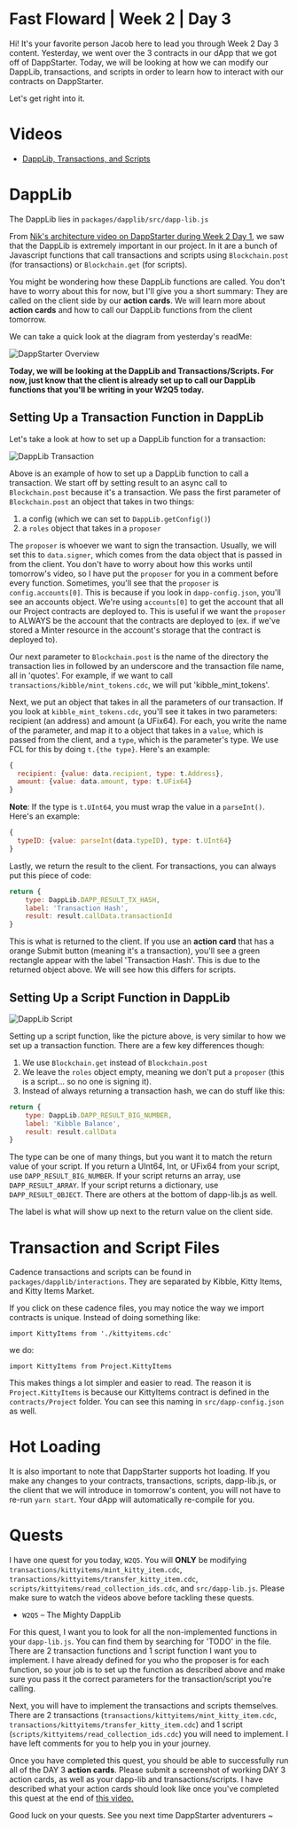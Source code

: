 # Fast Floward | Week 2 | Day 3

Hi! It's your favorite person Jacob here to lead you through Week 2 Day 3 content. Yesterday, we went over the 3 contracts in our dApp that we got off of DappStarter. Today, we will be looking at how we can modify our DappLib, transactions, and scripts in order to learn how to interact with our contracts on DappStarter.

Let's get right into it.

# Videos

- [DappLib, Transactions, and Scripts](https://www.youtube.com/watch?v=Czg3mMLw1I4)

# DappLib

The DappLib lies in `packages/dapplib/src/dapp-lib.js`

From [Nik's architecture video on DappStarter during Week 2 Day 1](https://youtu.be/scZZiFXfXa4), we saw that the DappLib is extremely important in our project. In it are a bunch of Javascript functions that call transactions and scripts using `Blockchain.post` (for transactions) or `Blockchain.get` (for scripts).

You might be wondering how these DappLib functions are called. You don't have to worry about this for now, but I'll give you a short summary: They are called on the client side by our **action cards**. We will learn more about **action cards** and how to call our DappLib functions from the client tomorrow. 

We can take a quick look at the diagram from yesterday's readMe:

![DappStarter Overview](images/dappstarter_overview.PNG)

**Today, we will be looking at the DappLib and Transactions/Scripts. For now, just know that the client is already set up to call our DappLib functions that you'll be writing in your W2Q5 today.**

## Setting Up a Transaction Function in DappLib

Let's take a look at how to set up a DappLib function for a transaction:

![DappLib Transaction](images/dapplib-transaction.png)

Above is an example of how to set up a DappLib function to call a transaction. We start off by setting result to an async call to `Blockchain.post` because it's a transaction. We pass the first parameter of `Blockchain.post` an object that takes in two things: 
1) a config (which we can set to `DappLib.getConfig()`)
2) a `roles` object that takes in a `proposer`

The `proposer` is whoever we want to sign the transaction. Usually, we will set this to `data.signer`, which comes from the data object that is passed in from the client. You don't have to worry about how this works until tomorrow's video, so I have put the `proposer` for you in a comment before every function. Sometimes, you'll see that the `proposer` is `config.accounts[0]`. This is because if you look in `dapp-config.json`, you'll see an accounts object. We're using `accounts[0]` to get the account that all our Project contracts are deployed to. This is useful if we want the `proposer` to ALWAYS be the account that the contracts are deployed to (ex. if we've stored a Minter resource in the account's storage that the contract is deployed to).

Our next parameter to `Blockchain.post` is the name of the directory the transaction lies in followed by an underscore and the transaction file name, all in 'quotes'. For example, if we want to call `transactions/kibble/mint_tokens.cdc`, we will put 'kibble_mint_tokens'.

Next, we put an object that takes in all the parameters of our transaction. If you look at `kibble_mint_tokens.cdc`, you'll see it takes in two parameters: recipient (an address) and amount (a UFix64). For each, you write the name of the parameter, and map it to a object that takes in a `value`, which is passed from the client, and a `type`, which is the parameter's type. We use FCL for this by doing `t.{the type}`. Here's an example:

```javascript
{
  recipient: {value: data.recipient, type: t.Address},
  amount: {value: data.amount, type: t.UFix64}
}
```

**Note**: If the type is `t.UInt64`, you must wrap the value in a `parseInt()`. Here's an example:

```javascript
{
  typeID: {value: parseInt(data.typeID), type: t.UInt64}
}
```

Lastly, we return the result to the client. For transactions, you can always put this piece of code:

```javascript
return {
    type: DappLib.DAPP_RESULT_TX_HASH,
    label: 'Transaction Hash',
    result: result.callData.transactionId
}
```

This is what is returned to the client. If you use an **action card** that has a orange Submit button (meaning it's a transaction), you'll see a green rectangle appear with the label 'Transaction Hash'. This is due to the returned object above. We will see how this differs for scripts.

## Setting Up a Script Function in DappLib

![DappLib Script](images/dapplib-script.png)

Setting up a script function, like the picture above, is very similar to how we set up a transaction function. There are a few key differences though:

1) We use `Blockchain.get` instead of `Blockchain.post`
2) We leave the `roles` object empty, meaning we don't put a `proposer` (this is a script... so no one is signing it).
3) Instead of always returning a transaction hash, we can do stuff like this:

```javascript
return {
    type: DappLib.DAPP_RESULT_BIG_NUMBER,
    label: 'Kibble Balance',
    result: result.callData
}
```

The type can be one of many things, but you want it to match the return value of your script. If you return a UInt64, Int, or UFix64 from your script, use `DAPP_RESULT_BIG_NUMBER`. If your script returns an array, use `DAPP_RESULT_ARRAY`. If your script returns a dictionary, use `DAPP_RESULT_OBJECT`. There are others at the bottom of dapp-lib.js as well.

The label is what will show up next to the return value on the client side.

# Transaction and Script Files

Cadence transactions and scripts can be found in `packages/dapplib/interactions`. They are separated by Kibble, Kitty Items, and Kitty Items Market. 

If you click on these cadence files, you may notice the way we import contracts is unique. Instead of doing something like:

`import KittyItems from './kittyitems.cdc'`

we do:

`import KittyItems from Project.KittyItems`

This makes things a lot simpler and easier to read. The reason it is `Project.KittyItems` is because our KittyItems contract is defined in the `contracts/Project` folder. You can see this naming in `src/dapp-config.json` as well.

# Hot Loading

It is also important to note that DappStarter supports hot loading. If you make any changes to your contracts, transactions, scripts, dapp-lib.js, or the client that we will introduce in tomorrow's content, you will not have to re-run `yarn start`. Your dApp will automatically re-compile for you.

# Quests

I have one quest for you today, `W2Q5`. You will **ONLY** be modifying `transactions/kittyitems/mint_kitty_item.cdc`, `transactions/kittyitems/transfer_kitty_item.cdc`, `scripts/kittyitems/read_collection_ids.cdc`, and `src/dapp-lib.js`. Please make sure to watch the videos above before tackling these quests.

- `W2Q5` – The Mighty DappLib

For this quest, I want you to look for all the non-implemented functions in your `dapp-lib.js`. You can find them by searching for 'TODO' in the file. There are 2 transaction functions and 1 script function I want you to implement. I have already defined for you who the proposer is for each function, so your job is to set up the function as described above and make sure you pass it the correct parameters for the transaction/script you're calling.

Next, you will have to implement the transactions and scripts themselves. There are 2 transactions (`transactions/kittyitems/mint_kitty_item.cdc`, `transactions/kittyitems/transfer_kitty_item.cdc`) and 1 script (`scripts/kittyitems/read_collection_ids.cdc`) you will need to implement. I have left comments for you to help you in your journey.

Once you have completed this quest, you should be able to successfully run all of the DAY 3 **action cards**. Please submit a screenshot of working DAY 3 action cards, as well as your dapp-lib and transactions/scripts. I have described what your action cards should look like once you've completed this quest at the end of [this video.](https://www.youtube.com/watch?v=zFtc4QLrxas)


Good luck on your quests. See you next time DappStarter adventurers ~



